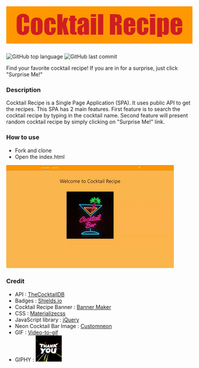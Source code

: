 # ![](Cocktail_Recipe_Banner.png) 
![GitHub top language](https://img.shields.io/github/languages/top/thyoon515/phase-1-project)
![GitHub last commit](https://img.shields.io/github/last-commit/thyoon515/phase-1-project)

Find your favorite cocktail recipe! 
If you are in for a surprise, just click "Surprise Me!"

### Description

Cocktail Recipe is a Single Page Application (SPA). It uses public API to get the recipes. This SPA has 2 main features. First feature is to search the cocktail recipe by typing in the cocktail name. Second feature will present random cocktail recipe by simply clicking on "Surprise Me!" link.

### How to use
* Fork and clone
* Open the index.html

![](how_to_use_gif.gif)


### Credit
- API : [TheCocktailDB](https://https://www.thecocktaildb.com/api.php)
- Badges : [Shields.io](http://shields.io)
- Cocktail Recipe Banner : [Banner Maker](https://banner.godori.dev)
- CSS : [Materializecss](https://materializecss.com/)
- JavaScript library : [jQuery](https://jquery.com/)
- Neon Cocktail Bar Image : [Customneon](https://customneon.com/media/catalog/product/cache/1d858328874ebd6a1883e32a918ffc61/c/o/cocktail-glass-turnedon-customneon.jpg)
- GIF : [Video-to-gif](https://ezgif.com/video-to-gif)
- GIPHY : ![](thank-you-gif.gif)